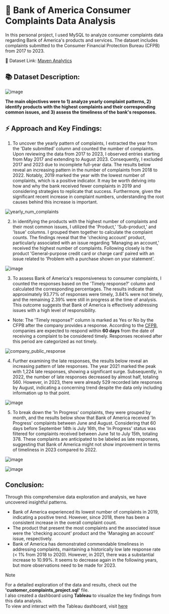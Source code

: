 # 🏦 Bank of America Consumer Complaints Data Analysis


In this personal project, I used MySQL to analyze consumer complaints data regarding Bank of America's products and services. The dataset includes complaints submitted to the Consumer Financial Protection Bureau (CFPB) from 2017 to 2023. 

🌼 Dataset Link: [Maven Analytics](https://www.mavenanalytics.io/data-playground)


## 📚 Dataset Description:

![image](https://github.com/Su-Jung-Choi/consumer_complaints_project/assets/88897881/6db4d57a-cb78-41b6-a95d-77f690282450)

**The main objectives were to 1) analyze yearly complaint patterns, 2) identify products with the highest complaints and their corresponding common issues, and 3) assess the timeliness of the bank's responses.**

## ⚡ Approach and Key Findings:

1. To uncover the yearly pattern of complaints, I extracted the year from the 'Date submitted' column and counted the number of complaints. Upon reviewing the data from 2017 to 2023, I observed entries starting from May 2017 and extending to August 2023. Consequently, I excluded 2017 and 2023 due to incomplete full-year data. The results below reveal an increasing pattern in the number of complaints from 2018 to 2022.
Notably, 2019 marked the year with the lowest number of complaints, which is a positive indicator. It may be worth delving into how and why the bank received fewer complaints in 2019 and considering strategies to replicate that success. Furthermore, given the significant recent increase in complaint numbers, understanding the root causes behind this increase is important.
  
![yearly_num_complaints](https://github.com/Su-Jung-Choi/consumer_complaints_project/assets/88897881/8a88dafa-c56a-40ed-bbe8-2ceb32eb996d)




2. In identifying the products with the highest number of complaints and their most common issues, I utilized the 'Product,' 'Sub-product,' and 'Issue' columns. I grouped them together to calculate the complaint counts. The findings reveal that the 'checking account' product, particularly associated with an issue regarding 'Managing an account,' received the highest number of complaints. Following closely is the product 'General-purpose credit card or charge card' paired with an issue related to 'Problem with a purchase shown on your statement'. 

![image](https://github.com/Su-Jung-Choi/consumer_complaints_project/assets/88897881/441b847e-068a-46c7-9685-711de28d01f1)


3. To assess Bank of America's responsiveness to consumer complaints, I counted the responses based on the 'Timely response?' column and calculated the corresponding percentages. The results indicate that approximately 93.77% of responses were timely, 3.84% were not timely, and the remaining 2.39% were still in progress at the time of analysis. This outcome suggests that Bank of America is effectively addressing issues with a high level of responsibility. 

- Note: The 'Timely response?' column is marked as Yes or No by the CFPB after the company provides a response. According to the [CFPB](https://www.consumerfinance.gov/data-research/research-reports/2022-consumer-response-annual-report/), companies are expected to respond within **60 days** from the date of receiving a complaint to be considered timely. Responses received after this period are categorized as not timely. 


![company_public_response](https://github.com/Su-Jung-Choi/consumer_complaints_project/assets/88897881/eec86868-0f90-430f-bf02-6969868a57d1) 

4. Further examining the late responses, the results below reveal an increasing pattern of late responses. The year 2021 marked the peak with 1,224 late responses, showing a significant surge. Subsequently, in 2022, the number of late responses decreased by almost half, totaling 560. However, in 2023, there were already 529 recorded late responses by August, indicating a concerning trend despite the data only including information up to that point.
   
![image](https://github.com/Su-Jung-Choi/consumer_complaints_project/assets/88897881/0fc551be-8a1e-48dd-97d0-c0a86ea48ddc)

5. To break down the 'In Progress' complaints, they were grouped by month, and the results below show that Bank of America received 'In Progress' complaints between June and August. Considering that 60 days before September 14th is July 16th, the 'In Progress' status was filtered for complaints received between June 1st to July 15th, totaling 378. These complaints are anticipated to be labeled as late responses, suggesting that Bank of America might not show improvement in terms of timeliness in 2023 compared to 2022.
<!-- According to [CFPB](https://www.consumerfinance.gov/complaint/data-use/), the data is published "after the company responds or after **15 days**, whichever comes first." -->

![image](https://github.com/Su-Jung-Choi/consumer_complaints_project/assets/88897881/e0723997-293a-405d-bfab-d8d712430f93)

![image](https://github.com/Su-Jung-Choi/consumer_complaints_project/assets/88897881/85885455-8849-4250-b580-a4e66090e7b8)

## Conclusion:
Through this comprehensive data exploration and analysis, we have uncovered insightful patterns. 
* Bank of America experienced its lowest number of complaints in 2019, indicating a positive trend. However, since 2018, there has been a consistent increase in the overall complaint count. 
* The product that present the most complaints and the associated issue were the 'checking account' product and the 'Managing an account' issue, respectively. 
* Bank of America has demonstrated commendable timeliness in addressing complaints, maintaining a historically low late response rate (< 1% from 2018 to 2020). However, in 2021, there was a substantial increase to 10.99%. It seems to decrease again in the following years, but more observations need to be made for 2023. 

   
> [!NOTE]
> For a detailed exploration of the data and results, check out the **'customer_complaints_project.sql'** file.\
> I also created a dashboard using **Tableau** to visualize the key findings from this data analysis.\
> To view and interact with the Tableau dashboard, visit [here](https://public.tableau.com/app/profile/sujung.choi/viz/customer_complaints_17088190139230/Dashboard1)
